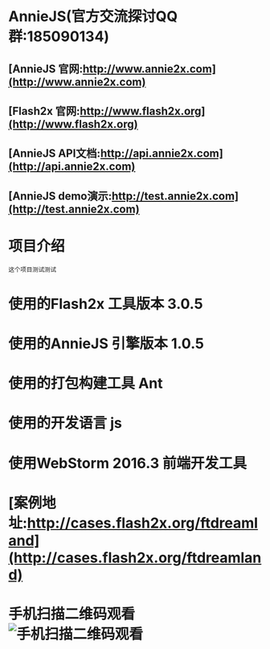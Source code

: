 # AnnieJS(官方交流探讨QQ群:185090134)
## [AnnieJS 官网:http://www.annie2x.com](http://www.annie2x.com)
## [Flash2x 官网:http://www.flash2x.org](http://www.flash2x.org)
## [AnnieJS API文档:http://api.annie2x.com](http://api.annie2x.com) 
## [AnnieJS demo演示:http://test.annie2x.com](http://test.annie2x.com)
# 项目介绍
    这个项目测试测试
# 使用的Flash2x 工具版本 3.0.5
# 使用的AnnieJS 引擎版本 1.0.5
# 使用的打包构建工具 Ant
# 使用的开发语言 js
# 使用WebStorm 2016.3 前端开发工具
# [案例地址:http://cases.flash2x.org/ftdreamland](http://cases.flash2x.org/ftdreamland)
# 手机扫描二维码观看![手机扫描二维码观看](http://web.flash2x.org/Public/qr/ftdreamland.png)
